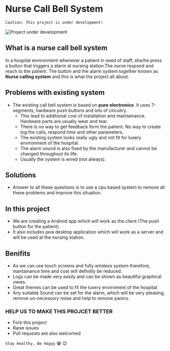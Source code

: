 # Nurse Call Bell System

```
Caution: This project is under development!
```
![Project under development](http://organizationdesignforum.org/wp-content/uploads/2014/07/Work-in-Progress-graphic-300x300.png)

## What is a nurse call bell system
In a hospital environment whenever a patient in need of staff, she/he press a button that triggers a alarm at nursing station.The nurse respond and reach to the patient. The button and the alarm system together known as **Nurse calling system** and this is what the project all about.

## Problems with existing system
* The existing call bell system is based on **pure electronics**. It uses 7-segments, hardware push buttons and lots of circuitry.
  - This lead to additional cost of installation and maintainance. Hardware parts are usually wear and tear.
  - There is no way to get feedback form the patient. No way to create log the calls, respond time and other parameters.
  - The existing system looks really ugly and not fit for luxery environment of the hospital.
  - The alarm sound is also fixed by the manufacturer and cannot be changed throughout its life.
  - Usually the system is wired (not always).
  
## Solutions
  * Answer to all these questions is to use a cpu based system to remove all these problems and improve this situation.

## In this project
  * We are creating a Android app which will work as the client (The push button for the patient).
  * It also includes java desktop application which will work as a server and will be used at the nursing station.
## Benifits
  * As we can use touch screens and fully wireless system therefore, mantainance time and cost will definitly be reduced.
  * Logs can be made very easily and can be shown as beautiful graphical views.
  * Great themes can be used to fit the luxery envirnment of the hospital.
  * Any suitable Sound can be set for the alarm, which will be very pleasing, remove un-necessory noise and help to remove panics.
  
### HELP US TO MAKE THIS PROJCET BETTER
 * Fork this project
 * Raise issues
 * Pull requests are also welcomed

  ``` Stay Healthy, Be Happy ``` :grin: :wink:
